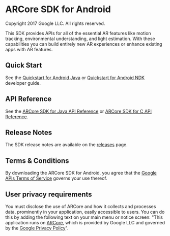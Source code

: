 ARCore SDK for Android
======================
Copyright 2017 Google LLC.  All rights reserved.

This SDK provides APIs for all of the essential AR features like motion
tracking, environmental understanding, and light estimation. With these
capabilities you can build entirely new AR experiences or enhance existing apps
with AR features.


## Quick Start

See the [Quickstart for Android Java](//developers.google.com/ar/develop/java/quickstart)
or [Quickstart for Android NDK](//developers.google.com/ar/develop/c/quickstart)
developer guide.


## API Reference

See the [ARCore SDK for Java API Reference](//developers.google.com/ar/reference/java)
or [ARCore SDK for C API Reference](//developers.google.com/ar/reference/c).


## Release Notes

The SDK release notes are available on the
[releases](//github.com/google-ar/arcore-android-sdk/releases) page.


## Terms & Conditions

By downloading the ARCore SDK for Android, you agree that the
[Google APIs Terms of Service](//developers.google.com/terms/) governs your use
thereof.


## User privacy requirements

You must disclose the use of ARCore and how it collects and processes data,
prominently in your application, easily accessible to users. You can do this by
adding the following text on your main menu or notice screen: "This application
runs on [ARCore](//play.google.com/store/apps/details?id=com.google.ar.core),
which is provided by Google LLC and governed by the
[Google Privacy Policy](//policies.google.com/privacy)".
